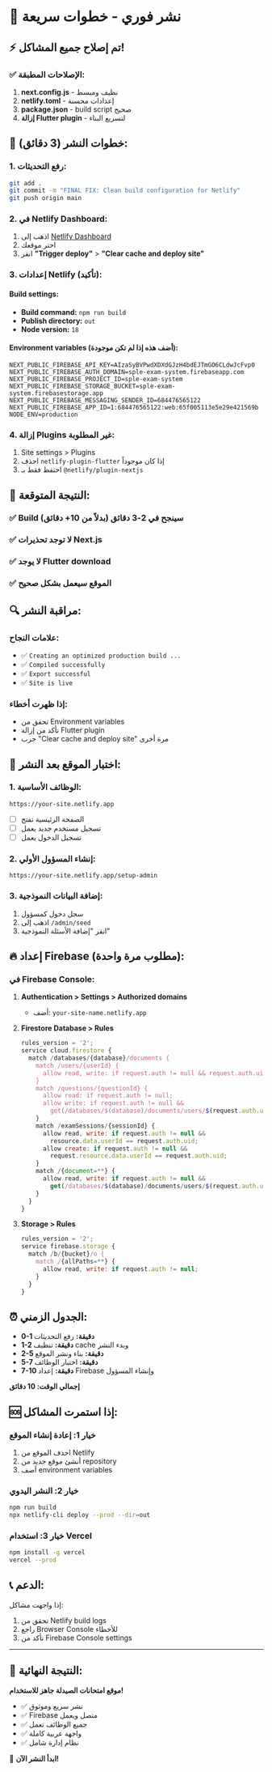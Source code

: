 # 🚀 نشر فوري - خطوات سريعة

## ⚡ تم إصلاح جميع المشاكل!

### ✅ الإصلاحات المطبقة:
1. **next.config.js** - نظيف ومبسط
2. **netlify.toml** - إعدادات محسنة
3. **package.json** - build script صحيح
4. **إزالة Flutter plugin** - لتسريع البناء

## 🔧 خطوات النشر (3 دقائق):

### 1. رفع التحديثات:
```bash
git add .
git commit -m "FINAL FIX: Clean build configuration for Netlify"
git push origin main
```

### 2. في Netlify Dashboard:
1. اذهب إلى [Netlify Dashboard](https://app.netlify.com/)
2. اختر موقعك
3. انقر **"Trigger deploy"** > **"Clear cache and deploy site"**

### 3. إعدادات Netlify (تأكيد):

#### Build settings:
- **Build command:** `npm run build`
- **Publish directory:** `out`
- **Node version:** `18`

#### Environment variables (أضف هذه إذا لم تكن موجودة):
```
NEXT_PUBLIC_FIREBASE_API_KEY=AIzaSyBVPwdXDXdGJzH4bdEJTmGO6CLdwJcFvp0
NEXT_PUBLIC_FIREBASE_AUTH_DOMAIN=sple-exam-system.firebaseapp.com
NEXT_PUBLIC_FIREBASE_PROJECT_ID=sple-exam-system
NEXT_PUBLIC_FIREBASE_STORAGE_BUCKET=sple-exam-system.firebasestorage.app
NEXT_PUBLIC_FIREBASE_MESSAGING_SENDER_ID=684476565122
NEXT_PUBLIC_FIREBASE_APP_ID=1:684476565122:web:65f005113e5e29e421569b
NODE_ENV=production
```

### 4. إزالة Plugins غير المطلوبة:
1. Site settings > Plugins
2. احذف `netlify-plugin-flutter` إذا كان موجوداً
3. احتفظ فقط بـ `@netlify/plugin-nextjs`

## 🎯 النتيجة المتوقعة:

### ✅ Build سينجح في 2-3 دقائق (بدلاً من 10+ دقائق)
### ✅ لا توجد تحذيرات Next.js
### ✅ لا يوجد Flutter download
### ✅ الموقع سيعمل بشكل صحيح

## 🔍 مراقبة النشر:

### علامات النجاح:
- ✅ `Creating an optimized production build ...`
- ✅ `Compiled successfully`
- ✅ `Export successful`
- ✅ `Site is live`

### إذا ظهرت أخطاء:
- تحقق من Environment variables
- تأكد من إزالة Flutter plugin
- جرب "Clear cache and deploy site" مرة أخرى

## 🧪 اختبار الموقع بعد النشر:

### 1. الوظائف الأساسية:
```
https://your-site.netlify.app
```
- [ ] الصفحة الرئيسية تفتح
- [ ] تسجيل مستخدم جديد يعمل
- [ ] تسجيل الدخول يعمل

### 2. إنشاء المسؤول الأولي:
```
https://your-site.netlify.app/setup-admin
```

### 3. إضافة البيانات النموذجية:
1. سجل دخول كمسؤول
2. اذهب إلى `/admin/seed`
3. انقر "إضافة الأسئلة النموذجية"

## 🔥 إعداد Firebase (مطلوب مرة واحدة):

### في Firebase Console:
1. **Authentication > Settings > Authorized domains**
   - أضف: `your-site-name.netlify.app`

2. **Firestore Database > Rules**
   ```javascript
   rules_version = '2';
   service cloud.firestore {
     match /databases/{database}/documents {
       match /users/{userId} {
         allow read, write: if request.auth != null && request.auth.uid == userId;
       }
       match /questions/{questionId} {
         allow read: if request.auth != null;
         allow write: if request.auth != null && 
           get(/databases/$(database)/documents/users/$(request.auth.uid)).data.role == 'admin';
       }
       match /examSessions/{sessionId} {
         allow read, write: if request.auth != null && 
           resource.data.userId == request.auth.uid;
         allow create: if request.auth != null && 
           request.resource.data.userId == request.auth.uid;
       }
       match /{document=**} {
         allow read, write: if request.auth != null && 
           get(/databases/$(database)/documents/users/$(request.auth.uid)).data.role == 'admin';
       }
     }
   }
   ```

3. **Storage > Rules**
   ```javascript
   rules_version = '2';
   service firebase.storage {
     match /b/{bucket}/o {
       match /{allPaths=**} {
         allow read, write: if request.auth != null;
       }
     }
   }
   ```

## ⏰ الجدول الزمني:

- **0-1 دقيقة:** رفع التحديثات
- **1-2 دقيقة:** تنظيف cache وبدء النشر
- **2-5 دقيقة:** بناء ونشر الموقع
- **5-7 دقيقة:** اختبار الوظائف
- **7-10 دقيقة:** إعداد Firebase وإنشاء المسؤول

**إجمالي الوقت: 10 دقائق**

## 🆘 إذا استمرت المشاكل:

### خيار 1: إعادة إنشاء الموقع
1. احذف الموقع من Netlify
2. أنشئ موقع جديد من repository
3. أضف environment variables

### خيار 2: النشر اليدوي
```bash
npm run build
npx netlify-cli deploy --prod --dir=out
```

### خيار 3: استخدام Vercel
```bash
npm install -g vercel
vercel --prod
```

## 📞 الدعم:

إذا واجهت مشاكل:
1. تحقق من Netlify build logs
2. راجع Browser Console للأخطاء
3. تأكد من Firebase Console settings

---

## 🎉 النتيجة النهائية:

**موقع امتحانات الصيدلة جاهز للاستخدام!**

- ✅ نشر سريع وموثوق
- ✅ Firebase متصل ويعمل
- ✅ جميع الوظائف تعمل
- ✅ واجهة عربية كاملة
- ✅ نظام إدارة شامل

🚀 **ابدأ النشر الآن!**
